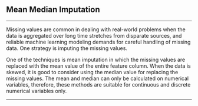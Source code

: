 ## Mean Median Imputation
---

Missing values are common in dealing with real-world problems when the data is aggregated over long time stretches from disparate sources,
and reliable machine learning modeling demands for careful handling of missing data. One strategy is imputing the missing values.

One of the techniques is mean imputation in which the missing values are replaced with the mean value of the entire feature column.
When the data is skewed, it is good to consider using the median value for replacing the missing values. 
The mean and median can only be calculated on numerical variables, therefore, these methods are suitable for continuous and discrete numerical variables only.

---
